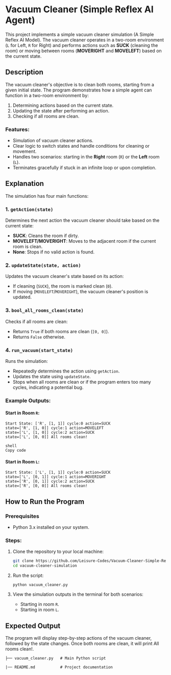 # Vacuum Cleaner (Simple Reflex AI Agent)
This project implements a simple vacuum cleaner simulation (A Simple Reflex AI Model). The vacuum cleaner operates in a two-room environment (`L` for Left, `R` for Right) and performs actions such as **SUCK** (cleaning the room) or moving between rooms (**MOVERIGHT** and **MOVELEFT**) based on the current state.


## Description

The vacuum cleaner's objective is to clean both rooms, starting from a given initial state. The program demonstrates how a simple agent can function in a two-room environment by:
1. Determining actions based on the current state.
2. Updating the state after performing an action.
3. Checking if all rooms are clean.

### Features:
- Simulation of vacuum cleaner actions.
- Clear logic to switch states and handle conditions for cleaning or movement.
- Handles two scenarios: starting in the **Right** room (`R`) or the **Left** room (`L`).
- Terminates gracefully if stuck in an infinite loop or upon completion.

## Explanation

The simulation has four main functions:

### 1. `getAction(state)`
Determines the next action the vacuum cleaner should take based on the current state:
- **SUCK**: Cleans the room if dirty.
- **MOVELEFT/MOVERIGHT**: Moves to the adjacent room if the current room is clean.
- **None**: Stops if no valid action is found.

### 2. `updateState(state, action)`
Updates the vacuum cleaner's state based on its action:
- If cleaning (`SUCK`), the room is marked clean (`0`).
- If moving (`MOVELEFT`/`MOVERIGHT`), the vacuum cleaner's position is updated.

### 3. `bool_all_rooms_clean(state)`
Checks if all rooms are clean:
- Returns `True` if both rooms are clean (`[0, 0]`).
- Returns `False` otherwise.

### 4. `run_vacuum(start_state)`
Runs the simulation:
- Repeatedly determines the action using `getAction`.
- Updates the state using `updateState`.
- Stops when all rooms are clean or if the program enters too many cycles, indicating a potential bug.

### Example Outputs:
#### Start in Room `R`:

```
Start State: ['R', [1, 1]] cycle:0 action=SUCK
state=['R', [1, 0]] cycle:1 action=MOVELEFT
state=['L', [1, 0]] cycle:2 action=SUCK
state=['L', [0, 0]] All rooms clean!

shell
Copy code
```

#### Start in Room `L`:
```
Start State: ['L', [1, 1]] cycle:0 action=SUCK
state=['L', [0, 1]] cycle:1 action=MOVERIGHT
state=['R', [0, 1]] cycle:2 action=SUCK
state=['R', [0, 0]] All rooms clean!
```
## How to Run the Program

### Prerequisites
- Python 3.x installed on your system.

### Steps:
1. Clone the repository to your local machine:
   ```bash
   git clone https://github.com/Leisure-Codes/Vacuum-Cleaner-Simple-Reflex-Agent.git
   cd vacuum-cleaner-simulation
   ```
2. Run the script:
   ```
   python vacuum_cleaner.py
   ```

3. View the simulation outputs in the terminal for both scenarios:
   - Starting in room `R`.
   -  Starting in room `L`.

## Expected Output
The program will display step-by-step actions of the vacuum cleaner, followed by the state changes. Once both rooms are clean, it will print All rooms clean!.

```
├── vacuum_cleaner.py   # Main Python script

|── README.md           # Project documentation
```

